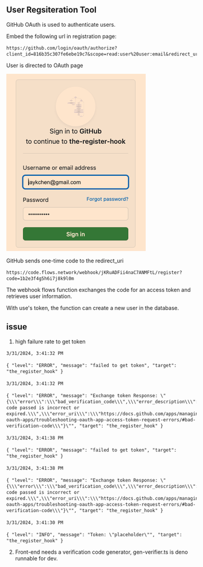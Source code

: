 ## User Regsiteration Tool

GitHub OAuth is used to authenticate users. 

Embed the following url in registration page:
```
https://github.com/login/oauth/authorize?client_id=816b35c307fe6ebe19c7&scope=read:user%20user:email&redirect_uri=https://code.flows.network/webhook/jKRuADFii4naC7ANMFtL/register&state=9fb5be81d17be7ab04b5c77d7bbd754d7b1f6e8a5844775356d56e189bbdda54
```


User is directed to OAuth page

![OAuth](GitHub-OAuth.png)



GitHub sends one-time code to the redirect_uri
```
https://code.flows.network/webhook/jKRuADFii4naC7ANMFtL/register?code=1b2e3f4g5h6i7j8k9l0m
```

The webhook flows function exchanges the code for an access token and retrieves user information.

With use's token, the function can create a new user in the database.

## issue

1. high failure rate to get token

```
3/31/2024, 3:41:32 PM

{ "level": "ERROR", "message": "failed to get token", "target": "the_register_hook" }

3/31/2024, 3:41:32 PM

{ "level": "ERROR", "message": "Exchange token Response: \"{\\\"error\\\":\\\"bad_verification_code\\\",\\\"error_description\\\":\\\"The code passed is incorrect or expired.\\\",\\\"error_uri\\\":\\\"https://docs.github.com/apps/managing-oauth-apps/troubleshooting-oauth-app-access-token-request-errors/#bad-verification-code\\\"}\"", "target": "the_register_hook" }

3/31/2024, 3:41:38 PM

{ "level": "ERROR", "message": "failed to get token", "target": "the_register_hook" }

3/31/2024, 3:41:38 PM

{ "level": "ERROR", "message": "Exchange token Response: \"{\\\"error\\\":\\\"bad_verification_code\\\",\\\"error_description\\\":\\\"The code passed is incorrect or expired.\\\",\\\"error_uri\\\":\\\"https://docs.github.com/apps/managing-oauth-apps/troubleshooting-oauth-app-access-token-request-errors/#bad-verification-code\\\"}\"", "target": "the_register_hook" }

3/31/2024, 3:41:30 PM

{ "level": "INFO", "message": "Token: \"placeholder\"", "target": "the_register_hook" }

```

2. Front-end needs a verification code generator, gen-verifier.ts is deno runnable for dev.
